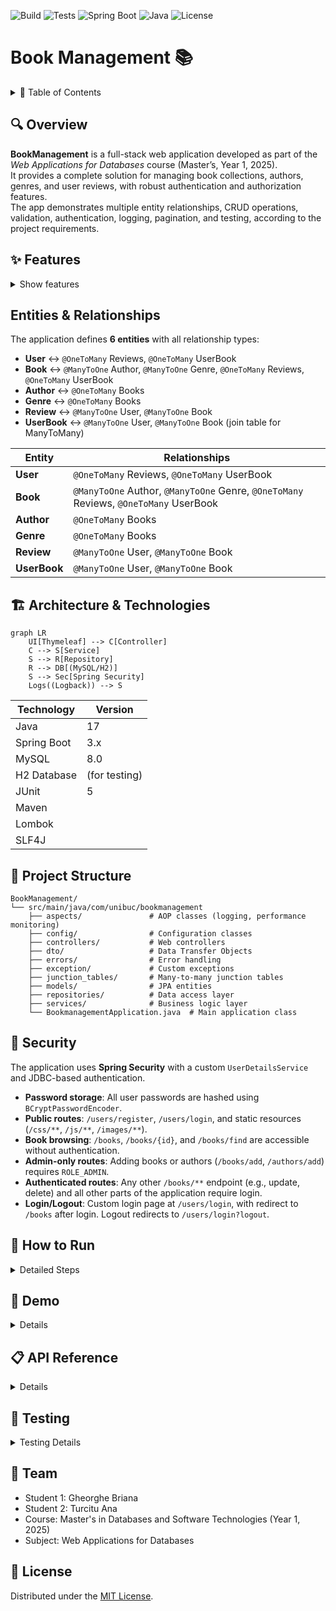 ![Build](https://img.shields.io/badge/build-passing-brightgreen)
![Tests](https://img.shields.io/badge/tests-passing-brightgreen)
![Spring Boot](https://img.shields.io/badge/Spring%20Boot-3.x-brightgreen)
![Java](https://img.shields.io/badge/Java-17-blue)
![License](https://img.shields.io/badge/license-MIT-green)

# Book Management 📚

<details>
<summary>📖 Table of Contents</summary>

- [🔍 Overview](#-overview)  
- [✨ Features](#-features)  
- [🏗️ Architecture & Technologies](#️-architecture--technologies)  
- [📁 Project Structure](#-project-structure)  
- [🔐 Security](#-security)  
- [🚀 How to Run](#-how-to-run)  
- [📸 Demo](#-demo)  
- [📋 API Reference](#-api-reference)  
- [🧪 Testing](#-testing)  
- [👥 Team](#-team)  
- [📄 License](#-license)

</details>

<a id="overview"></a>
## 🔍 Overview
**BookManagement** is a full-stack web application developed as part of the *Web Applications for Databases* course (Master’s, Year 1, 2025).  
It provides a complete solution for managing book collections, authors, genres, and user reviews, with robust authentication and authorization features.  
The app demonstrates multiple entity relationships, CRUD operations, validation, authentication, logging, pagination, and testing, according to the project requirements.

<a id="features"></a>
## ✨ Features
<details>
<summary>Show features</summary>

- User management (registration, login, role-based access control)  
- Book catalog (CRUD with pagination and sorting)  
- Review system (users can add ratings and comments for books)  
- Admin panel (manage authors, books, users)  
- Responsive design (Thymeleaf + Bootstrap 5)  
- Secure authentication (Spring Security + BCrypt)  

</details>

<a id="entities-and-relationships"></a>
## Entities & Relationships
The application defines **6 entities** with all relationship types:

- **User** <-> `@OneToMany` Reviews, `@OneToMany` UserBook  
- **Book** <-> `@ManyToOne` Author, `@ManyToOne` Genre, `@OneToMany` Reviews, `@OneToMany` UserBook  
- **Author** <-> `@OneToMany` Books  
- **Genre** <-> `@OneToMany` Books  
- **Review** <-> `@ManyToOne` User, `@ManyToOne` Book  
- **UserBook** <-> `@ManyToOne` User, `@ManyToOne` Book (join table for ManyToMany)  

| Entity   | Relationships |
|----------|---------------|
| **User** | `@OneToMany` Reviews, `@OneToMany` UserBook |
| **Book** | `@ManyToOne` Author, `@ManyToOne` Genre, `@OneToMany` Reviews, `@OneToMany` UserBook |
| **Author** | `@OneToMany` Books |
| **Genre** | `@OneToMany` Books |
| **Review** | `@ManyToOne` User, `@ManyToOne` Book |
| **UserBook** | `@ManyToOne` User, `@ManyToOne` Book |

<a id="architecture--technologies"></a>
## 🏗️ Architecture & Technologies
```mermaid
graph LR
    UI[Thymeleaf] --> C[Controller]
    C --> S[Service]
    S --> R[Repository]
    R --> DB[(MySQL/H2)]
    S --> Sec[Spring Security]
    Logs((Logback)) --> S
```

| Technology | Version |
|------------|---------|
| Java | 17 |
| Spring Boot | 3.x |
| MySQL | 8.0 |
| H2 Database | (for testing) |
| JUnit | 5 |
| Maven | |
| Lombok | |
| SLF4J | |
<a id="project-structure"></a>
## 📁 Project Structure
```
BookManagement/
└── src/main/java/com/unibuc/bookmanagement
    ├── aspects/               # AOP classes (logging, performance monitoring)
    ├── config/                # Configuration classes
    ├── controllers/           # Web controllers
    ├── dto/                   # Data Transfer Objects
    ├── errors/                # Error handling
    ├── exception/             # Custom exceptions
    ├── junction_tables/       # Many-to-many junction tables
    ├── models/                # JPA entities
    ├── repositories/          # Data access layer
    ├── services/              # Business logic layer
    └── BookmanagementApplication.java  # Main application class
```

<a id="security"></a>
## 🔐 Security
The application uses **Spring Security** with a custom `UserDetailsService` and JDBC-based authentication.
- **Password storage**: All user passwords are hashed using `BCryptPasswordEncoder`.
- **Public routes**: `/users/register`, `/users/login`, and static resources (`/css/**`, `/js/**`, `/images/**`).
- **Book browsing**: `/books`, `/books/{id}`, and `/books/find` are accessible without authentication.
- **Admin-only routes**: Adding books or authors (`/books/add`, `/authors/add`) requires `ROLE_ADMIN`.
- **Authenticated routes**: Any other `/books/**` endpoint (e.g., update, delete) and all other parts of the application require login.
- **Login/Logout**: Custom login page at `/users/login`, with redirect to `/books` after login. Logout redirects to `/users/login?logout`.

<a id="how-to-run"></a>
## 🚀 How to Run
<details>
<summary>Detailed Steps</summary>

### 1. Clone the Repository
```bash
git clone https://github.com/GheorgheBriana/bookmanagement.git
cd bookmanagement
```

### 2. Configure the Database
Create the development database in MySQL:
```sql
CREATE DATABASE book_management;
```

Update the database credentials in `src/main/resources/application-dev.yml`:
spring:
  datasource:
    url: jdbc:mysql://localhost:3306/book_management
    username: your_username
    password: your_password

### 3. Build and Run
mvn clean spring-boot:run -Dspring-boot.run.profiles=dev

### 4. Access the Application
- **Login page**: http://localhost:8080/users/login
- **Registration page**: http://localhost:8080/users/register
- **Books list**: http://localhost:8080/books
- **Authors list**: http://localhost:8080/authors
- **Book reviews**: http://localhost:8080/reviews/book/{book_id}
</details>

<a id="-demo"></a>
## 📸 Demo
<details>
**Live Demo:** [http://localhost:8080/books](http://localhost:8080/books)

- **Registration**  
  [http://localhost:8080/users/register](http://localhost:8080/users/register)  

  ![Register](https://github.com/user-attachments/assets/743eac3d-b214-43bc-9bdf-937d83447676)

- **Login**  
  [http://localhost:8080/users/login](http://localhost:8080/users/login)  
  After registration, the user is redirected to the login page where they must enter their username and password.  

  <img width="3027" height="1538" alt="image" src="https://github.com/user-attachments/assets/4943bebe-eef1-4b8b-9c56-7a26c07a8d05" />

- **Home Page**  
  [http://localhost:8080/books](http://localhost:8080/books)  

  ![Home Page](https://github.com/user-attachments/assets/61f973c4-3e61-4db2-af4c-6870bfec3f43)

- **Book Details**  
  [http://localhost:8080/books/{id}](http://localhost:8080/books/{id})  
  Clicking on a book redirects to the details page, where users can add reviews. Admins can delete the book from here.  

  ![Book Details](https://github.com/user-attachments/assets/05231a49-53bb-4753-b664-2abac2ff36c8)

- **Book Reviews**  
  [http://localhost:8080/reviews/book/{bookId}](http://localhost:8080/reviews/book/{bookId})  
  Displays all reviews for a specific book.  

  ![Book Reviews](https://github.com/user-attachments/assets/92a80cb3-33f0-43d4-bcde-fc177890aac3)

- **Add Review**  
  A logged-in user can add a review by providing a description and a rating between 1 and 5.  

  ![Add Review](https://github.com/user-attachments/assets/b1935335-f189-4725-86a9-d71d0b3e5f01)

- **Add Book (Admin only)**  
  Only admins can add books. The admin provides the title, description, and ISBN, then selects an existing author from the database (or adds a new one). After submission, the book becomes visible at `/books`.  

![Add Book](https://github.com/user-attachments/assets/d4acce77-35f1-429e-a0cb-b92075102922)

- **Add Author**  
  ![Add Author](https://github.com/user-attachments/assets/4e5fb9a5-b309-4cc1-9a02-ef9d43628044)

- **Authors List**  
  ![Authors List](https://github.com/user-attachments/assets/6607d7d3-d76e-441e-b676-488439aab3cd)
</details>

<a id="api-reference"></a>
## 📋 API Reference
<details>

### Books
| Method | Endpoint        | Description                          |
|--------|-----------------|--------------------------------------|
| GET    | /books          | List all books (paginated)           |
| GET    | /books/{id}     | View details of a specific book      |
| GET    | /books/add      | Display the add book form (HTML)     |
| POST   | /books/add      | Create a new book (requires ADMIN)   |

### Authors
| Method | Endpoint            | Description                          |
|--------|---------------------|--------------------------------------|
| GET    | /authors            | List all authors (paginated)         |
| GET    | /authors/add        | Display the add author form (HTML)   |
| POST   | /authors/add        | Create a new author (requires ADMIN) |
| GET    | /authors/edit/{id}  | Display the edit author form         |
| POST   | /authors/update/{id}| Update author details                |

### Reviews
| Method | Endpoint                  | Description                            |
|--------|---------------------------|----------------------------------------|
| GET    | /reviews/book/{bookId}    | List all reviews for a book             |
| GET    | /reviews/add/{bookId}     | Display the add review form (HTML)      |
| POST   | /reviews/add/{bookId}     | Submit a new review for a book          |

### Genres (REST API)
| Method | Endpoint          | Description                  | Example Response                      |
|--------|-------------------|------------------------------|---------------------------------------|
| GET    | /api/genres       | List all genres              | `[{"id":1,"name":"Fiction"}]`         |
| GET    | /api/genres/{id}  | Get details of a genre       | `{"id":1,"name":"Fiction"}`           |

### UserBooks (REST API)
| Method | Endpoint                       | Description                              | Example Response                       |
|--------|--------------------------------|------------------------------------------|----------------------------------------|
| GET    | /api/userbooks/users/{userId}  | List all books of a user                  | `[{"userId":1,"bookId":2}]`            |
| POST   | /api/userbooks                 | Create a user-book relation (JSON)        | `{"userId":1,"bookId":2}`              |

### Users
| Method | Endpoint        | Description                              |
|--------|-----------------|------------------------------------------|
| GET    | /users/login    | Display login form (HTML)                |
| POST   | /users/login    | Authenticate user                        |
| GET    | /users/register | Display registration form                |
| POST   | /users/register | Create a new user account                |
</details>

<a id="testing"></a>
## 🧪 Testing
<details>
<summary>Testing Details</summary>

Run all tests with in-memory H2:
mvn test

### Types of tests:
  - Unit tests: services & repositories
  - Integration tests: controllers
  - Profile-specific configuration: the test profile automatically configures H2

### Useful test commands
# Run a specific test class
mvn -Dtest=BookServiceTest test

# Run with detailed logs
mvn -Dspring-boot.run.profiles=test -Dlogging.level.root=DEBUG test

## Unit Testing
Unit testing was implemented using **JUnit 5** and **Mockito**.  
The tests validate the business logic for the main entities of the application: books, authors, reviews, users, and genres.

### Example unit tests
- **Test creating a valid book**
@Test
void testCreateValidBook() {
    Book book = new Book("Title", "Description", "1234567890123", 1L);
    when(bookRepository.save(book)).thenReturn(book);
    Book result = bookService.createBook(book);
    assertEquals("Title", result.getTitle());
}

</details>

<a id="team"></a>
## 👥 Team
- Student 1: Gheorghe Briana
- Student 2: Turcitu Ana  
- Course: Master's in Databases and Software Technologies (Year 1, 2025)  
- Subject: Web Applications for Databases  

<a id="license"></a>
## 📄 License
Distributed under the [MIT License](https://opensource.org/licenses/MIT).

</details>

